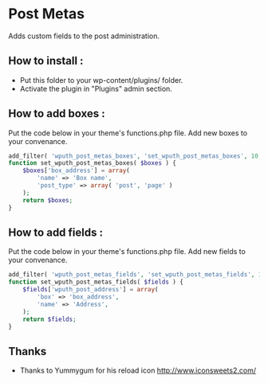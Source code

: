 Post Metas
=================

Adds custom fields to the post administration.

How to install :
---

* Put this folder to your wp-content/plugins/ folder.
* Activate the plugin in "Plugins" admin section.

How to add boxes :
---

Put the code below in your theme's functions.php file. Add new boxes to your convenance.

```php
add_filter( 'wputh_post_metas_boxes', 'set_wputh_post_metas_boxes', 10, 3 );
function set_wputh_post_metas_boxes( $boxes ) {
    $boxes['box_address'] = array(
        'name' => 'Box name',
        'post_type' => array( 'post', 'page' )
    );
    return $boxes;
}
```

How to add fields :
--

Put the code below in your theme's functions.php file. Add new fields to your convenance.

```php
add_filter( 'wputh_post_metas_fields', 'set_wputh_post_metas_fields', 10, 3 );
function set_wputh_post_metas_fields( $fields ) {
    $fields['wputh_post_address'] = array(
        'box' => 'box_address',
        'name' => 'Address',
    );
    return $fields;
}
```

Thanks
--

* Thanks to Yummygum for his reload icon http://www.iconsweets2.com/